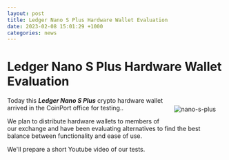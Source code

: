```yaml
---
layout: post
title: Ledger Nano S Plus Hardware Wallet Evaluation
date: 2023-02-08 15:01:29 +1000
categories: news
---
```


# Ledger Nano S Plus Hardware Wallet Evaluation

<div><img src="https://blog.coinport.com.au/images/news/NanoSPlus.jpg" alt="nano-s-plus" class="center" style="max-width: 280px; float: right; padding: 20px;"></div>

Today this ***Ledger Nano S Plus*** crypto hardware wallet arrived in the CoinPort office for testing..

We plan to distribute hardware wallets to members of our exchange and have been evaluating alternatives to find the best balance between functionality and ease of use.

We'll prepare a short Youtube video of our tests.
